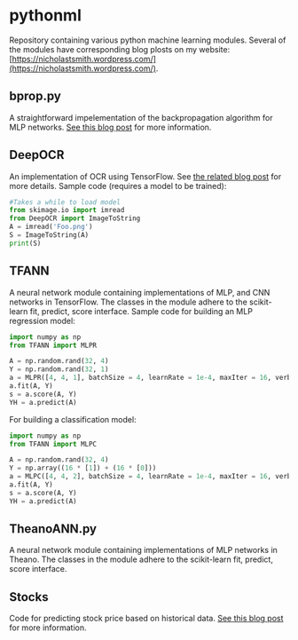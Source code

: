 # pythonml

Repository containing various python machine learning modules. Several of the modules have corresponding blog plosts on my website: [https://nicholastsmith.wordpress.com/](https://nicholastsmith.wordpress.com/).

## bprop.py

A straightforward impelementation of the backpropagation algorithm for MLP networks. [See this blog post](https://nicholastsmith.wordpress.com/2016/03/27/multi-layer-perceptrons-and-backpropagation-a-derivation-and-implementation-in-python/) for more information.

## DeepOCR

An implementation of OCR using TensorFlow. See [the related blog post](https://nicholastsmith.wordpress.com/2017/10/14/deep-learning-ocr-using-tensorflow-and-python/) for more details. Sample code (requires a model to be trained):

```python
#Takes a while to load model
from skimage.io import imread
from DeepOCR import ImageToString
A = imread('Foo.png')
S = ImageToString(A)
print(S)
```

## TFANN

A neural network module containing implementations of MLP, and CNN networks in TensorFlow. The classes in the module adhere to the scikit-learn fit, predict, score interface. Sample code for building an MLP regression model:

```python
import numpy as np
from TFANN import MLPR

A = np.random.rand(32, 4)
Y = np.random.rand(32, 1)
a = MLPR([4, 4, 1], batchSize = 4, learnRate = 1e-4, maxIter = 16, verbose = True)
a.fit(A, Y)
s = a.score(A, Y)
YH = a.predict(A)
```

For building a classification model:

```python
import numpy as np
from TFANN import MLPC

A = np.random.rand(32, 4)
Y = np.array((16 * [1]) + (16 * [0]))
a = MLPC([4, 4, 2], batchSize = 4, learnRate = 1e-4, maxIter = 16, verbose = True)
a.fit(A, Y)
s = a.score(A, Y)
YH = a.predict(A)
```

## TheanoANN.py

A neural network module containing implementations of MLP networks in Theano. The classes in the module adhere to the scikit-learn fit, predict, score interface.

## Stocks

Code for predicting stock price based on historical data. [See this blog post](https://nicholastsmith.wordpress.com/2016/11/04/stock-market-prediction-in-python-part-2/) for more information.